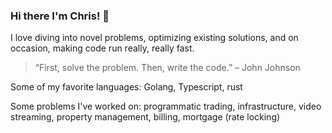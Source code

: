 ### Hi there I'm Chris! 👋

I love diving into novel problems, optimizing existing solutions, and on occasion, making code run really, really fast.

> “First, solve the problem. Then, write the code.” – John Johnson

Some of my favorite languages:
Golang, Typescript, rust

Some problems I've worked on:
programmatic trading, infrastructure, video streaming, property management, billing, mortgage (rate locking)
